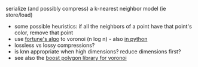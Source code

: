 
serialize (and possibly compress) a k-nearest neighbor model (ie store/load)
- some possible heuristics: if all the neighbors of a point have that point's color, remove that point
- use [fortune's algo](https://en.wikipedia.org/wiki/Fortune%27s_algorithm) to voronoi (n log n) - also [in python](https://github.com/jansonh/Voronoi)
- lossless vs lossy compressions?
- is knn appropriate when high dimensions? reduce dimensions first?
- see also the [boost polygon library for voronoi](http://www.boost.org/doc/libs/1_63_0/libs/polygon/doc/voronoi_main.htm)

